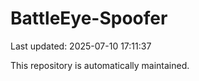 # BattleEye-Spoofer

Last updated: 2025-07-10 17:11:37

This repository is automatically maintained.
